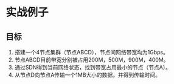 # 实战例子

## 目标

1. 搭建一个4节点集群（节点ABCD），节点间网络带宽均为1Gbps。
2. 节点ABCD目前带宽分别被占用200M，500M，900M，400M。
3. 通过SDN得到当前网络状态，找到带宽占用最小的节点（节点A）。
4.  从节点D向节点A传输一个1MB大小的数据，并得到传输时间。
